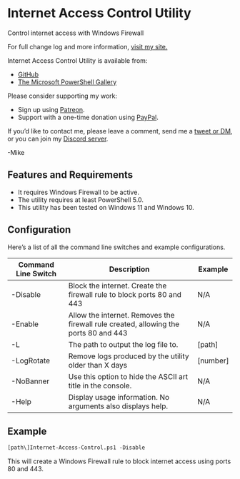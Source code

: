 # Internet Access Control Utility

Control internet access with Windows Firewall

For full change log and more information, [visit my site.](https://gal.vin/utils/internet-access-control-utility/)

Internet Access Control Utility is available from:

* [GitHub](https://github.com/Digressive/Internet-Access-Control)
* [The Microsoft PowerShell Gallery](https://www.powershellgallery.com/packages/Internet-Access-Control)

Please consider supporting my work:

* Sign up using [Patreon](https://www.patreon.com/mikegalvin).
* Support with a one-time donation using [PayPal](https://www.paypal.me/digressive).

If you’d like to contact me, please leave a comment, send me a [tweet or DM](https://twitter.com/mikegalvin_), or you can join my [Discord server](https://discord.gg/5ZsnJ5k).

-Mike

## Features and Requirements

* It requires Windows Firewall to be active.
* The utility requires at least PowerShell 5.0.
* This utility has been tested on Windows 11 and Windows 10.

## Configuration

Here’s a list of all the command line switches and example configurations.

| Command Line Switch | Description | Example |
| ------------------- | ----------- | ------- |
| -Disable | Block the internet. Create the firewall rule to block ports 80 and 443 | N/A |
| -Enable | Allow the internet. Removes the firewall rule created, allowing the ports 80 and 443 | N/A |
| -L | The path to output the log file to. | [path\] |
| -LogRotate | Remove logs produced by the utility older than X days | [number] |
| -NoBanner | Use this option to hide the ASCII art title in the console. | N/A |
| -Help | Display usage information. No arguments also displays help. | N/A |

## Example

``` txt
[path\]Internet-Access-Control.ps1 -Disable
```

This will create a Windows Firewall rule to block internet access using ports 80 and 443.
